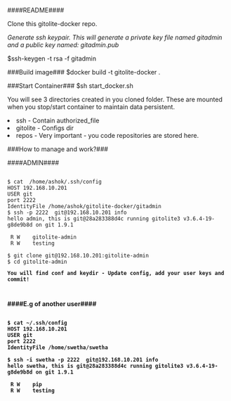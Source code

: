 ####README####

Clone this gitolite-docker repo.

*Generate ssh keypair. This will generate a private key file named gitadmin and a public key named: gitadmin.pub*

$ssh-keygen -t rsa -f gitadmin

###Build image###
$docker build -t gitolite-docker . 

###Start Container###
$sh start_docker.sh

<p>
You will see 3 directories created in you cloned folder. 
These are mounted when you stop/start container to maintain data persistent.
<br>
<li>ssh - Contain authorized_file      
<li>gitolite  - Configs dir
<li>repos  - Very important - you code repositories are stored here.
</p>

###How to manage and work?###

####ADMIN####

<pre><code>
$ cat  /home/ashok/.ssh/config 
HOST 192.168.10.201
USER git
port 2222
IdentityFile /home/ashok/gitolite-docker/gitadmin
$ ssh -p 2222  git@192.168.10.201 info
hello admin, this is git@28a283388d4c running gitolite3 v3.6.4-19-g8de9b8d on git 1.9.1

 R W	gitolite-admin
 R W	testing

$ git clone git@192.168.10.201:gitolite-admin
$ cd gitolite-admin
<p><b>You will find conf and keydir - Update config, add your user keys and commit!</p>
</pre></code>
####E.g of another user####
<pre><code>
$ cat ~/.ssh/config 
HOST 192.168.10.201
USER git
port 2222
IdentityFile /home/swetha/swetha

$ ssh -i swetha -p 2222  git@192.168.10.201 info
hello swetha, this is git@28a283388d4c running gitolite3 v3.6.4-19-g8de9b8d on git 1.9.1

 R W	pip
 R W	testing
</pre></code>

